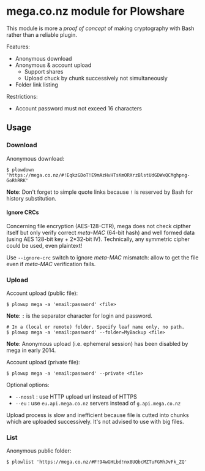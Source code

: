 # mega.co.nz module for Plowshare

This module is more a *proof of concept* of making cryptography with Bash rather than a reliable plugin.

Features:
- Anonymous download
- Anonymous & account upload
  * Support shares
  * Upload chuck by chunk successively not simultaneously
- Folder link listing

Restrictions:
- Account password must not exceed 16 characters

## Usage

### Download

Anonymous download:
```shell
$ plowdown 'https://mega.co.nz/#!EqkzGDoT!E9mAzHvHTsKmORXrzBlstUdGDWxQCMghpng-GoRhRRK'
```

**Note**: Don't forget to simple quote links because `!` is reserved by Bash for history substitution.

#### Ignore CRCs

Concerning file encryption (AES-128-CTR), mega does not check cipther itself but only verify correct *meta-MAC*
(64-bit hash) and well formed data (using AES 128-bit key + 2*32-bit IV). Technically, any symmetric cipher could
be used, even plaintext!

Use `--ignore-crc` switch to ignore *meta-MAC* mismatch: allow to get the file even if *meta-MAC* verification fails.

### Upload

Account upload (public file):
```shell
$ plowup mega -a 'email:password' <file>
```

**Note**: `:` is the separator character for login and password.

```shell
# In a (local or remote) folder. Specify leaf name only, no path.
$ plowup mega -a 'email:password' --folder=MyBackup <file>
```

**Note**: Anonymous upload (i.e. ephemeral session) has been disabled by mega in early 2014.

Account upload (private file):
```shell
$ plowup mega -a 'email:password' --private <file>
```

Optional options:
- `--nossl` : use HTTP upload url instead of HTTPS
- `--eu` : use `eu.api.mega.co.nz` servers instead of `g.api.mega.co.nz`

Upload process is slow and inefficient because file is cutted into chunks which are uploaded successively.
It's not advised to use with big files.

### List

Anonymous public folder:
```shell
$ plowlist 'https://mega.co.nz/#F!94wGHLbd!nx8UQbcMZTuFGMhJvFk_ZQ'
```
